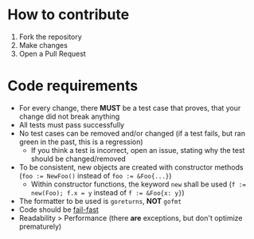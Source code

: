 # How to contribute

1. Fork the repository
2. Make changes
3. Open a Pull Request

# Code requirements

* For every change, there **MUST** be a test case that proves, that your change did not break anything
* All tests must pass successfully
* No test cases can be removed and/or changed (if a test fails, but ran green in the past, this is a regression)
  * If you think a test is incorrect, open an issue, stating why the test should be changed/removed
* To be consistent, new objects are created with constructor methods (`foo := NewFoo()` instead of `foo := &Foo{...}`)
  * Within constructor functions, the keyword `new` shall be used (`f := new(Foo); f.x = y` instead of `f := &Foo{x: y}`)
* The formatter to be used is `goreturns`, **NOT** `gofmt`
* Code should be [fail-fast](https://en.wikipedia.org/wiki/Fail-fast)
* Readability > Performance (there **are** exceptions, but don't optimize prematurely)
